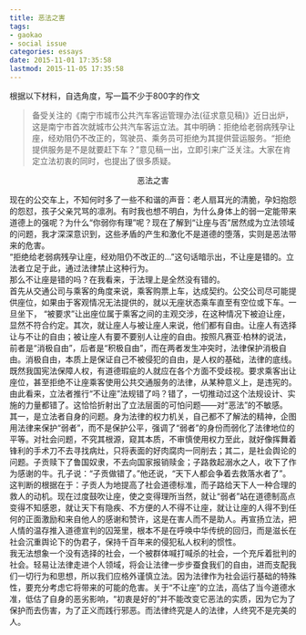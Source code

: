 ```yaml
---
title: 恶法之害
tags: 
- gaokao
- social issue
categories: essays
date: 2015-11-01 17:35:58
lastmod: 2015-11-05 17:35:58  
---
```

 
根据以下材料，自选角度，写一篇不少于800字的作文  
>备受关注的《南宁市城市公共汽车客运管理办法(征求意见稿)》近日出炉，这是南宁市首次就城市公共汽车客运立法。其中明确：拒绝给老弱病残孕让座，经劝阻仍不改正的，驾驶员、乘务员可拒绝为其提供营运服务。“拒绝提供服务是不是就要赶下车？”意见稿一出，立即引来广泛关注。大家在肯定立法初衷的同时，也提出了很多质疑。 <!--more-->  

<center>恶法之害</center>  

现在的公交车上，不知何时多了一些不和谐的声音：老人扇耳光的清脆，孕妇抱怨的怨怼，孩子父亲咒骂的凛冽。有时我也想不明白，为什么身体上的弱一定能带来道德上的强呢？为什么“你弱你有理”呢？现在了解到“让座与否”居然成为立法领域的问题，我才深深意识到，这些矛盾的产生和激化不是道德的堕落，实则是恶法带来的危害。  
“拒绝给老弱病残孕让座，经劝阻仍不改正的…”这句话暗示出，不让座是错的。立法者立足于此，通过法律禁止这种行为。  
那么不让座是错的吗？在我看来，于法理上是全然没有错的。  
首先从交通公司与乘客的角度来说，乘客购票上车，达成契约。公交公司尽可能提供座位，如果由于客观情况无法提供的，就以无座状态乘车直至有空位或下车。一旦坐下， “被要求”让出座位属于乘客之间的主观交涉，在这种情况下被迫让座，显然不符合约定。其次，就让座人与被让座人来说，他们都有自由。让座人有选择让与不让的自由；被让座人有要不要别人让座的自由。按照凡赛亚·柏林的说法，前者是“消极自由”，后者是“积极自由”，而在两者发生冲突时，法律保护消极自由。消极自由，本质上是保证自己不被侵犯的自由，是人权的基础，法律的底线。既然我国宪法保障人权，有道德瑕疵的人就应在各个方面不受歧视。要求乘客出让座位，甚至拒绝不让座乘客使用公共交通服务的法律，从某种意义上，是违宪的。  
由此看来，立法者推行“不让座”法规错了吗？错了，一切推动过这个法规设计、实施的力量都错了。这恰恰折射出了立法层面的可怕问题——对“恶法”的不敏感。  
其一，是立法者自身的问题。身为法律的权力机关，自己都不了解法的精神，企图用法律来保护“弱者”，而不是保护公平，强调了“弱者”的身份而弱化了法律地位的平等。对社会问题，不究其根源，窥其本质，不审慎使用权力至此，就好像挥舞着锋利的手术刀不去寻找病灶，只将表面的好肉腐肉一同削去；其二，是社会舆论的问题。子贡赎下了鲁国奴隶，不去向国家报销赎金；子路救起溺水之人，收下了作为感谢的牛。孔子说：“子贡做错了。”他还说，“天下人都会争着去救落水者了”。这判断的根据在于：子贡人为地提高了社会道德标准，而子路给天下人一种合理的救人的动机。现在过度鼓吹让座，使之变得理所当然，就让“弱者”站在道德制高点变得不知感恩，就让天下有隐疾、不方便的人不得不让座，就让让座的人得不到任何的正面激励和来自他人的感谢和赞许，这是在害人而不是助人。再宣扬立法，把人情的温存推入道德宣判的囚笼里，根本不是在呼唤中华传统的回归，而是滋长在社会沉重舆论下的伪君子，保持千百年来的侵犯私人权利的惯性。  
我无法想象一个没有选择的社会，一个被群体喊打喊杀的社会，一个充斥着批判的社会。轻易让法律走进个人领域，将会让法律一步步蚕食我们的自由，进而支配我们一切行为和思想，所以我们应格外谨慎立法。因为法律作为社会运行基础的特殊性，要充分考虑它将带来的可能的危害。关于“不让座”的立法，高估了当今道德水准，低估了自身的恶劣影响，“初衷是好的”并不能改变它恶法的实质，因为它为了保护而去伤害，为了正义而践行邪恶。而法律终究是人的法律，人终究不是完美的人。
